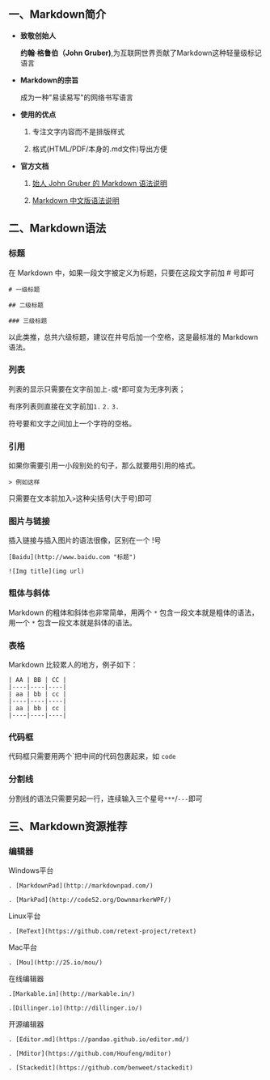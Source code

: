## 一、Markdown简介

+ **致敬创始人**

	**约翰·格鲁伯（John Gruber)**,为互联网世界贡献了Markdown这种轻量级标记语言
+ **Markdown的宗旨**

	成为一种"易读易写"的网络书写语言
+ **使用的优点**

	1. 专注文字内容而不是排版样式

	2. 格式(HTML/PDF/本身的.md文件)导出方便

+ **官方文档**

	1. [始人 John Gruber 的 Markdown 语法说明](http://daringfireball.net/projects/markdown/syntax)
	
	2. [Markdown 中文版语法说明](http://wowubuntu.com/markdown/)
	
## 二、Markdown语法

### 标题

在 Markdown 中，如果一段文字被定义为标题，只要在这段文字前加 # 号即可

`# 一级标题`
	
`## 二级标题`

`### 三级标题`

以此类推，总共六级标题，建议在井号后加一个空格，这是最标准的 Markdown 语法。

### 列表

列表的显示只需要在文字前加上`-`或`*`即可变为无序列表；

有序列表则直接在文字前加`1.` `2.` `3.`

符号要和文字之间加上一个字符的空格。

### 引用

如果你需要引用一小段别处的句子，那么就要用引用的格式。

`> 例如这样`

只需要在文本前加入`>`这种尖括号(大于号)即可

### 图片与链接

插入链接与插入图片的语法很像，区别在一个 !号

`[Baidu](http://www.baidu.com "标题")`

`![Img title](img url)`

### 粗体与斜体

Markdown 的粗体和斜体也非常简单，用两个 `*` 包含一段文本就是粗体的语法，用一个 `*` 包含一段文本就是斜体的语法。

### 表格

Markdown 比较累人的地方，例子如下：

```
| AA | BB | CC |
|----|----|----|
| aa | bb | cc | 
|----|----|----|
| aa | bb | cc |
|----|----|----|
```

### 代码框

代码框只需要用两个\`把中间的代码包裹起来，如 `code`

### 分割线

分割线的语法只需要另起一行，连续输入三个星号`***`/`---`即可

## 三、Markdown资源推荐

### 编辑器

Windows平台

	. [MarkdownPad](http://markdownpad.com/)
	
	. [MarkPad](http://code52.org/DownmarkerWPF/)

Linux平台

	. [ReText](https://github.com/retext-project/retext)

Mac平台

	. [Mou](http://25.io/mou/)

在线编辑器

	.[Markable.in](http://markable.in/)
	
	.[Dillinger.io](http://dillinger.io/)

开源编辑器
	
	. [Editor.md](https://pandao.github.io/editor.md/)
	
	. [Mditor](https://github.com/Houfeng/mditor)
	
	. [Stackedit](https://github.com/benweet/stackedit)
	






	
	
	
